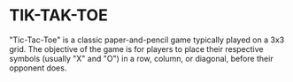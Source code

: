 # TIK-TAK-TOE
"Tic-Tac-Toe" is a classic paper-and-pencil game typically played on a 3x3 grid. The objective of the game is for players to place their respective symbols (usually "X" and "O") in a row, column, or diagonal, before their opponent does. 
